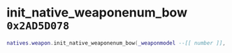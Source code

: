 # init_native_weaponenum_bow `0x2AD5D078`

```lua
natives.weapon.init_native_weaponenum_bow(_weaponmodel --[[ number ]], _weaponname --[[ string ]], _data --[[ table ]])
```